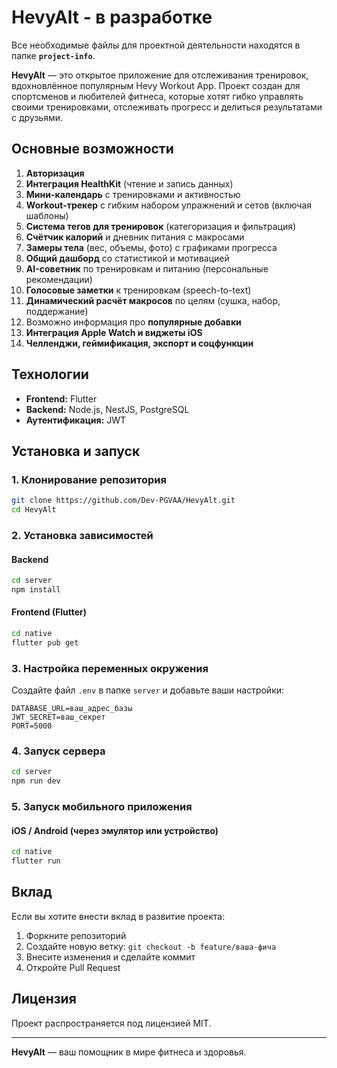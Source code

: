 # HevyAlt - в разработке

Все необходимые файлы для проектной деятельности находятся в папке **`project-info`**.

**HevyAlt** — это открытое приложение для отслеживания тренировок, вдохновлённое популярным Hevy Workout App. Проект создан для спортсменов и любителей фитнеса, которые хотят гибко управлять своими тренировками, отслеживать прогресс и делиться результатами с друзьями.

## Основные возможности

1. **Авторизация**
2. **Интеграция HealthKit** (чтение и запись данных)
3. **Мини-календарь** с тренировками и активностью
4. **Workout-трекер** с гибким набором упражнений и сетов (включая шаблоны)
5. **Система тегов для тренировок** (категоризация и фильтрация)
6. **Счётчик калорий** и дневник питания с макросами
7. **Замеры тела** (вес, объемы, фото) с графиками прогресса
8. **Общий дашборд** со статистикой и мотивацией
9. **AI-советник** по тренировкам и питанию (персональные рекомендации)
10. **Голосовые заметки** к тренировкам (speech-to-text)
11. **Динамический расчёт макросов** по целям (сушка, набор, поддержание)
12. Возможно информация про **популярные добавки**
13. **Интеграция Apple Watch и виджеты iOS**
14. **Челленджи, геймификация, экспорт и соцфункции**

## Технологии

- **Frontend:** Flutter
- **Backend:** Node.js, NestJS, PostgreSQL
- **Аутентификация:** JWT

## Установка и запуск

### 1. Клонирование репозитория

```bash
git clone https://github.com/Dev-PGVAA/HevyAlt.git
cd HevyAlt
```

### 2. Установка зависимостей

#### Backend

```bash
cd server
npm install
```

#### Frontend (Flutter)

```bash
cd native
flutter pub get
```

### 3. Настройка переменных окружения

Создайте файл `.env` в папке `server` и добавьте ваши настройки:

```
DATABASE_URL=ваш_адрес_базы
JWT_SECRET=ваш_секрет
PORT=5000
```

### 4. Запуск сервера

```bash
cd server
npm run dev
```

### 5. Запуск мобильного приложения

#### iOS / Android (через эмулятор или устройство)

```bash
cd native
flutter run
```

## Вклад

Если вы хотите внести вклад в развитие проекта:

1. Форкните репозиторий
2. Создайте новую ветку: `git checkout -b feature/ваша-фича`
3. Внесите изменения и сделайте коммит
4. Откройте Pull Request

## Лицензия

Проект распространяется под лицензией MIT.

---

**HevyAlt** — ваш помощник в мире фитнеса и здоровья.
